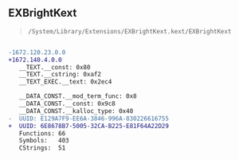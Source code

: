 ## EXBrightKext

> `/System/Library/Extensions/EXBrightKext.kext/EXBrightKext`

```diff

-1672.120.23.0.0
+1672.140.4.0.0
   __TEXT.__const: 0x80
   __TEXT.__cstring: 0xaf2
   __TEXT_EXEC.__text: 0x2ec4

   __DATA_CONST.__mod_term_func: 0x8
   __DATA_CONST.__const: 0x9c8
   __DATA_CONST.__kalloc_type: 0x40
-  UUID: E129A7F9-EE6A-3846-996A-830226616755
+  UUID: 6E8678B7-5005-32CA-B225-E81F64A22D29
   Functions: 66
   Symbols:   403
   CStrings:  51

```
